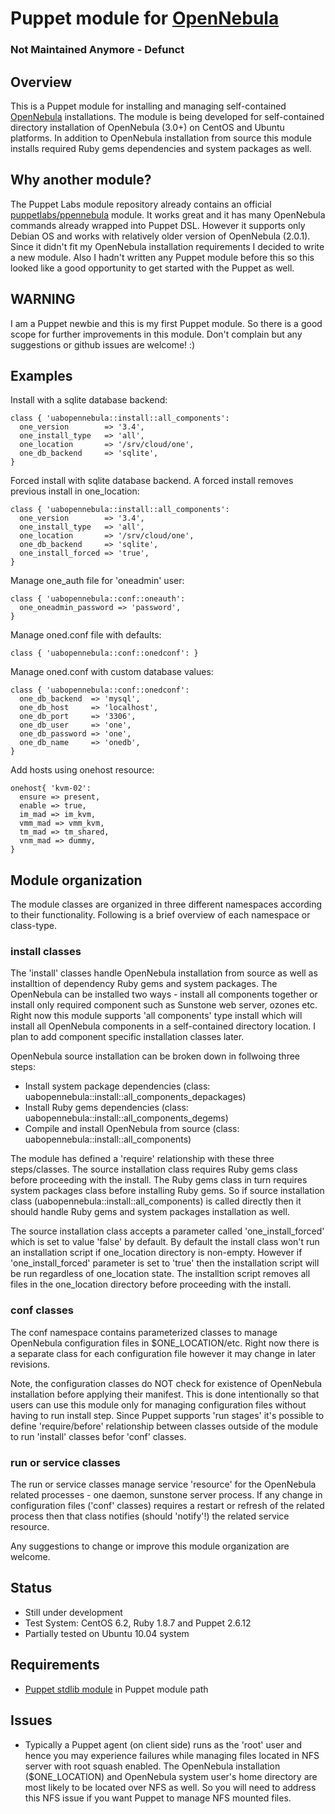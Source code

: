 # Puppet module for [OpenNebula](http://opennebula.org/)

### Not Maintained Anymore - Defunct

## Overview
This is a Puppet module for installing and managing self-contained [OpenNebula](http://opennebula.org/) installations. The module is being developed for self-contained directory installation of OpenNebula (3.0+) on CentOS and Ubuntu platforms. In addition to OpenNebula installation from source this module installs required Ruby gems dependencies and system packages as well. 

## Why another module?
The Puppet Labs module repository already contains an official [puppetlabs/ppennebula](https://github.com/puppetlabs/puppetlabs-opennebula) module. It works great and it has many OpenNebula commands already wrapped into Puppet DSL. However it supports only Debian OS and works  with relatively older version of OpenNebula (2.0.1). Since it didn't fit my OpenNebula installation requirements I decided to write a new module. Also I hadn't written any Puppet module before this so this looked like a good opportunity to get started with the Puppet as well.

## WARNING
I am a Puppet newbie and this is my first Puppet module. So there is a good scope for further improvements in this module. Don't complain but any suggestions or github issues are welcome! :)

## Examples

Install with a sqlite database backend:

    class { 'uabopennebula::install::all_components':
      one_version        => '3.4',
      one_install_type   => 'all',
      one_location       => '/srv/cloud/one',
      one_db_backend     => 'sqlite',
    }
	
Forced install with sqlite database backend. A forced install removes previous install in one_location:

    class { 'uabopennebula::install::all_components':
      one_version        => '3.4',
      one_install_type   => 'all',
      one_location       => '/srv/cloud/one',
      one_db_backend     => 'sqlite',
	  one_install_forced => 'true',
    }


Manage one_auth file for 'oneadmin' user:

    class { 'uabopennebula::conf::oneauth':
      one_oneadmin_password => 'password',
    }

Manage oned.conf file with defaults:

    class { 'uabopennebula::conf::onedconf': }
    

Manage oned.conf with custom database values:

    class { 'uabopennebula::conf::onedconf':
      one_db_backend  => 'mysql',
      one_db_host     => 'localhost',
      one_db_port     => '3306',
      one_db_user     => 'one',
      one_db_password => 'one',
      one_db_name     => 'onedb',
    }
	
Add hosts using onehost resource: 
    
	onehost{ 'kvm-02':
	  ensure => present,
	  enable => true,
	  im_mad => im_kvm,
	  vmm_mad => vmm_kvm,
	  tm_mad => tm_shared,
	  vnm_mad => dummy,
	}


## Module organization
The module classes are organized in three different namespaces according to their functionality. Following is a brief overview of each namespace or class-type. 
### install classes
The 'install' classes handle OpenNebula installation from source as well as installtion of dependency Ruby gems and system packages. The OpenNebula can be installed two ways - install all components together or  install only required component such as Sunstone web server, ozones etc. Right now this module supports 'all components' type install which will install all OpenNebula components in a self-contained directory location. I plan to add component specific installation classes later. 

OpenNebula source installation can be broken down in follwoing three steps:
 * Install system package dependencies (class: uabopennebula::install::all_components_depackages)
 * Install Ruby gems dependencies (class: uabopennebula::install::all_components_degems)
 * Compile and install OpenNebula from source (class: uabopennebula::install::all_components)
 
The module has defined a 'require' relationship with these three steps/classes. The source installation class requires Ruby gems class before proceeding with the install. The Ruby gems class in turn requires system packages class before installing Ruby gems. So if source installation class (uabopennebula::install::all_components) is called directly then it should handle Ruby gems and system packages installation as well.

The source installation class accepts a parameter called 'one_install_forced' which is set to value 'false' by default. By default the install class won't run an installation script if one_location directory is non-empty. However if 'one_install_forced' parameter is set to 'true' then the installation script will be run regardless of one_location state. The installtion script removes all files in the one_location directory before proceeding with the install.

### conf classes
The conf namespace contains parameterized classes to manage OpenNebula configuration files in $ONE_LOCATION/etc. Right now there is a separate class for each configuration file however it may change in later revisions. 

Note, the configuration classes do NOT check for existence of OpenNebula installation before applying their manifest. This is done intentionally so that users can use this module only for managing configuration files without having to run install step. Since Puppet supports 'run stages' it's possible to define 'require/before' relationship between classes outside of the module to run 'install'  classes befor 'conf' classes. 

### run or service classes
The run or service classes manage service 'resource' for the OpenNebula related processes - one daemon, sunstone server process. If any change in configuration files ('conf' classes) requires a restart or refresh of the related process then that class notifies (should 'notify'!) the related service resource. 


Any suggestions to change or improve this module organization are welcome. 

## Status
* Still under development
* Test System: CentOS 6.2, Ruby 1.8.7 and Puppet 2.6.12 
* Partially tested on Ubuntu 10.04 system 

## Requirements
 * [Puppet stdlib module](https://github.com/puppetlabs/puppetlabs-stdlib) in Puppet module path

## Issues
 * Typically a Puppet agent (on client side) runs as the 'root' user and hence you may experience failures while managing files located in NFS server with root squash enabled. The OpenNebula installation ($ONE_LOCATION) and OpenNebula system user's home directory are most likely to be located over NFS as well. So you will need to address this NFS issue if you want Puppet to manage NFS mounted files.

